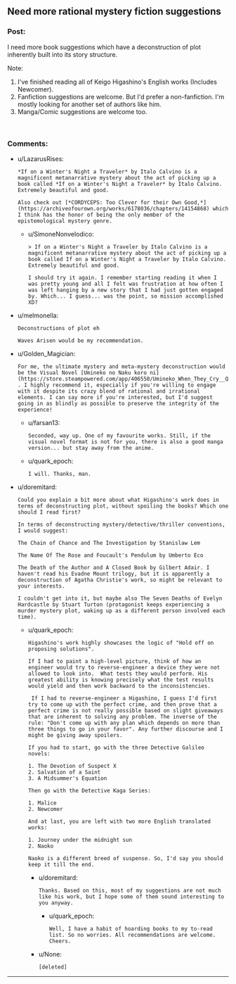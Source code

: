 ## Need more rational mystery fiction suggestions

### Post:

I need more book suggestions which have a deconstruction of plot inherently built into its story structure.

Note:

1. I've finished reading all of Keigo Higashino's English works (Includes Newcomer).
2. Fanfiction suggestions are welcome. But I'd prefer a non-fanfiction. I'm mostly looking for another set of authors like him.
3. Manga/Comic suggestions are welcome too.

&#x200B;

### Comments:

- u/LazarusRises:
  ```
  *If on a Winter's Night a Traveler* by Italo Calvino is a magnificent metanarrative mystery about the act of picking up a book called *If on a Winter's Night a Traveler* by Italo Calvino. Extremely beautiful and good.

  Also check out [*CORDYCEPS: Too Clever for their Own Good,*](https://archiveofourown.org/works/6178036/chapters/14154868) which I think has the honor of being the only member of the epistemological mystery genre.
  ```

  - u/SimoneNonvelodico:
    ```
    > If on a Winter's Night a Traveler by Italo Calvino is a magnificent metanarrative mystery about the act of picking up a book called If on a Winter's Night a Traveler by Italo Calvino. Extremely beautiful and good.

    I should try it again. I remember starting reading it when I was pretty young and all I felt was frustration at how often I was left hanging by a new story that I had just gotten engaged by. Which... I guess... was the point, so mission accomplished XD?
    ```

- u/melmonella:
  ```
  Deconstructions of plot eh

  Waves Arisen would be my recommendation.
  ```

- u/Golden_Magician:
  ```
  For me, the ultimate mystery and meta-mystery deconstruction would be the Visual Novel [Umineko no Naku koro ni](https://store.steampowered.com/app/406550/Umineko_When_They_Cry__Question_Arcs/) . I highly recommend it, especially if you're willing to engage with it despite its crazy blend of rational and irrational elements. I can say more if you're interested, but I'd suggest going in as blindly as possible to preserve the integrity of the experience!
  ```

  - u/farsan13:
    ```
    Seconded, way up. One of my favourite works. Still, if the visual novel format is not for you, there is also a good manga version... but stay away from the anime.
    ```

  - u/quark_epoch:
    ```
    I will. Thanks, man.
    ```

- u/doremitard:
  ```
  Could you explain a bit more about what Higashino's work does in terms of deconstructing plot, without spoiling the books? Which one should I read first?

  In terms of deconstructing mystery/detective/thriller conventions, I would suggest:

  The Chain of Chance and The Investigation by Stanislaw Lem

  The Name Of The Rose and Foucault's Pendulum by Umberto Eco

  The Death of the Author and A Closed Book by Gilbert Adair. I haven't read his Evadne Mount trilogy, but it is apparently a deconstruction of Agatha Christie's work, so might be relevant to your interests.

  I couldn't get into it, but maybe also The Seven Deaths of Evelyn Hardcastle by Stuart Turton (protagonist keeps experiencing a murder mystery plot, waking up as a different person involved each time).
  ```

  - u/quark_epoch:
    ```
    Higashino's work highly showcases the logic of "Hold off on proposing solutions".

    If I had to paint a high-level picture, think of how an engineer would try to reverse-engineer a device they were not allowed to look into.  What tests they would perform. His greatest ability is knowing precisely what the test results would yield and then work backward to the inconsistencies.

     If I had to reverse-engineer a Higashino, I guess I'd first try to come up with the perfect crime, and then prove that a perfect crime is not really possible based on slight giveaways that are inherent to solving any problem. The inverse of the rule: "Don't come up with any plan which depends on more than three things to go in your favor". Any further discourse and I might be giving away spoilers.

    If you had to start, go with the three Detective Galileo novels:

    1. The Devotion of Suspect X
    2. Salvation of a Saint
    3. A Midsummer's Equation

    Then go with the Detective Kaga Series:

    1. Malice
    2. Newcomer

    And at last, you are left with two more English translated works:

    1. Journey under the midnight sun
    2. Naoko

    Naoko is a different breed of suspense. So, I'd say you should keep it till the end.
    ```

    - u/doremitard:
      ```
      Thanks. Based on this, most of my suggestions are not much like his work, but I hope some of them sound interesting to you anyway.
      ```

      - u/quark_epoch:
        ```
        Well, I have a habit of hoarding books to my to-read list. So no worries. All recommendations are welcome. Cheers.
        ```

    - u/None:
      ```
      [deleted]
      ```

---

